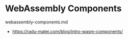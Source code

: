 # WebAssembly Components

webassembly-components.md

*   https://radu-matei.com/blog/intro-wasm-components/

